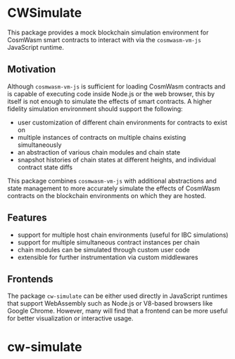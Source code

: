 # CWSimulate

This package provides a mock blockchain simulation environment for CosmWasm smart contracts to
interact with via the `cosmwasm-vm-js` JavaScript runtime.

## Motivation

Although `cosmwasm-vm-js` is sufficient for loading CosmWasm contracts and is capable of executing
code inside Node.js or the web browser, this by itself is not enough to simulate the effects of
smart contracts. A higher fidelity simulation environment should support the following:

- user customization of different chain environments for contracts to exist on
- multiple instances of contracts on multiple chains existing simultaneously
- an abstraction of various chain modules and chain state
- snapshot histories of chain states at different heights, and individual contract state diffs

This package combines `cosmwasm-vm-js` with additional abstractions and state management to
more accurately simulate the effects of CosmWasm contracts on the blockchain environments on which
they are hosted.

## Features

- support for multiple host chain environments (useful for IBC simulations)
- support for multiple simultaneous contract instances per chain
- chain modules can be simulated through custom user code
- extensible for further instrumentation via custom middlewares

## Frontends

The package `cw-simulate` can be either used directly in JavaScript runtimes that support WebAssembly
such as Node.js or V8-based browsers like Google Chrome. However, many will find that a frontend can
be more useful for better visualization or interactive usage.
# cw-simulate
